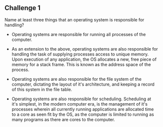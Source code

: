 ## Challenge 1

Name at least three things that an operating system is responsible for handling?

*  Operating systems are responsible for running all processes of the computer.

*  As an extension to the above, operating systems are also responsible for handling the task of supplying processes access to unique memory. Upon execution of any application, the OS allocates a new, free piece of memory for a stack frame. This is known as the address space of the process.

*  Operating systems are also responsible for the file system of the computer, dictating the layout of it's architecture, and keeping a record of this system in the file table.

*  Operating systems are also responsible for scheduling. Scheduling at it's simplest, in the modern computer era, is the management of it's processes wherein all currently running applications are allocated time to a core as seen fit by the OS, as the computer is limited to running as many programs as there are cores to the computer.